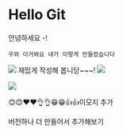 # Hello Git 


안녕하세요 -!

    우와 이거봐요 내가 이렇게 만들었습니다 

<img src="https://capsule-render.vercel.app/api?type=waving&color=BDBDC8&height=150&section=header" />
재밌게 작성해 봅니당~~~!
<img src="https://capsule-render.vercel.app/api?type=waving&color=BDBDC8&height=150&section=footer" />


<a href="https://velog.io/@seondal"><img src="https://img.shields.io/badge/Velog-3DDC84?style=flat-square&logo=Blogger&logoColor=white"/></a>

😊😊❤️❤️👌👌😁😁👍👍이모지 추가

버전하나 더 만들어서 추가해보기 